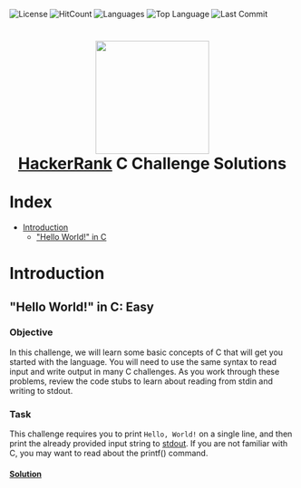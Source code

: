 ![License](https://img.shields.io/github/license/aardzark/hackerrank_c_solutions?color=%236295CB&style=flat)
![HitCount](https://img.shields.io/endpoint?color=%236295CB&url=https%3A%2F%2Fhits.dwyl.com%2Faardzark%2FHackerRank_C_Solutions.json)
![Languages](https://img.shields.io/github/languages/count/aardzark/hackerrank_c_solutions?color=%236295CB&style=flat)
![Top Language](https://img.shields.io/github/languages/top/aardzark/hackerrank_c_solutions?color=%236295CB&style=flat)
![Last Commit](https://img.shields.io/github/last-commit/aardzark/hackerrank_c_solutions?color=%236295CB&style=flat)
<div>
<h1>
  <div align="center">
    <a href="https://www.hackerrank.com/zacharyromepera1"><img src="https://repository-images.githubusercontent.com/231893793/cec60480-04a9-11eb-80c4-df7359d94047" width="200"></a>
    <br>
    <a href="https://www.hackerrank.com">HackerRank</a> C Challenge Solutions
  </div>
  <br>
  <div align="left">
    Index
  </div>
</h1>
</div>

- [Introduction](#introduction)
  - ["Hello World!" in C](#hello-world-in-c-easy)

# Introduction
## "Hello World!" in C: Easy
### Objective

In this challenge, we will learn some basic concepts of C that will get you started with the language. You will need to use the same syntax to read input and write output in many C challenges. As you work through these problems, review the code stubs to learn about reading from stdin and writing to stdout.

### Task

This challenge requires you to print ```Hello, World!``` on a single line, and then print the already provided input string to [stdout](https://en.wikipedia.org/wiki/Standard_streams#Standard_output_.28stdout.29). If you are not familiar with C, you may want to read about the printf() command.

#### [Solution](./Introduction/hello_world_in_c.c)
